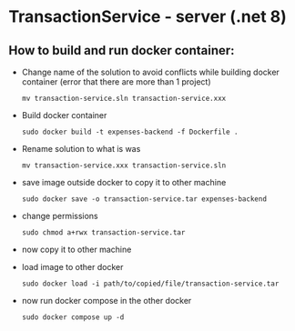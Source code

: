 # TransactionService - server (.net 8)

## How to build and run docker container:


* Change name of the solution to avoid conflicts while building docker container (error that there are more than 1 project)
    ```
    mv transaction-service.sln transaction-service.xxx
    ```
* Build docker container
    ```
    sudo docker build -t expenses-backend -f Dockerfile .
    ```
* Rename solution to what is was
    ```
    mv transaction-service.xxx transaction-service.sln
    ```

* save image outside docker to copy it to other machine
    ```
    sudo docker save -o transaction-service.tar expenses-backend
    ```

* change permissions
    ```
    sudo chmod a+rwx transaction-service.tar
    ```
* now copy it to other machine 

* load image to other docker
    ```
    sudo docker load -i path/to/copied/file/transaction-service.tar
    ```

* now run docker compose in the other docker
    ```
    sudo docker compose up -d
    ```


